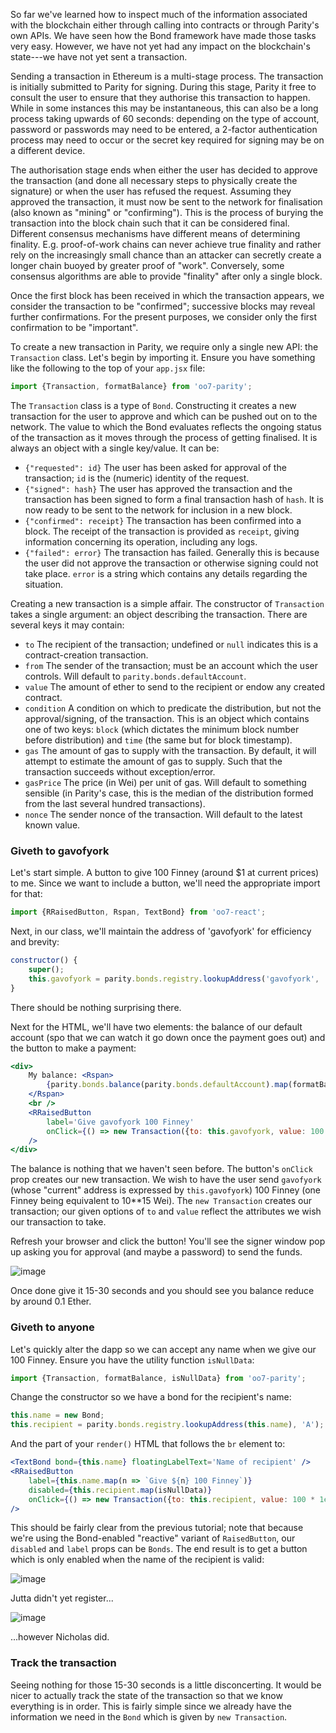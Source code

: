 So far we've learned how to inspect much of the information associated with the blockchain either through calling into contracts or through Parity's own APIs. We have seen how the Bond framework have made those tasks very easy. However, we have not yet had any impact on the blockchain's state---we have not yet sent a transaction.

Sending a transaction in Ethereum is a multi-stage process. The transaction is initially submitted to Parity for signing. During this stage, Parity it free to consult the user to ensure that they authorise this transaction to happen. While in some instances this may be instantaneous, this can also be a long process taking upwards of 60 seconds: depending on the type of account, password or passwords may need to be entered, a 2-factor authentication process may need to occur or the secret key required for signing may be on a different device.

The authorisation stage ends when either the user has decided to approve the transaction (and done all necessary steps to physically create the signature) or when the user has refused the request. Assuming they approved the transaction, it must now be sent to the network for finalisation (also known as "mining" or "confirming"). This is the process of burying the transaction into the block chain such that it can be considered final. Different consensus mechanisms have different means of determining finality. E.g. proof-of-work chains can never achieve true finality and rather rely on the increasingly small chance than an attacker can secretly create a longer chain buoyed by greater proof of "work". Conversely, some consensus algorithms are able to provide "finality" after only a single block.

Once the first block has been received in which the transaction appears, we consider the transaction to be "confirmed"; successive blocks may reveal further confirmations. For the present purposes, we consider only the first confirmation to be "important".

To create a new transaction in Parity, we require only a single new API: the `Transaction` class. Let's begin by importing it. Ensure you have something like the following to the top of your `app.jsx` file:

```jsx
import {Transaction, formatBalance} from 'oo7-parity';
```

The `Transaction` class is a type of `Bond`. Constructing it creates a new transaction for the user to approve and which can be pushed out on to the network. The value to which the Bond evaluates reflects the ongoing status of the transaction as it moves through the process of getting finalised. It is always an object with a single key/value. It can be:

- `{"requested": id}` The user has been asked for approval of the transaction; `id` is the (numeric) identity of the request.
- `{"signed": hash}` The user has approved the transaction and the transaction has been signed to form a final transaction hash of `hash`. It is now ready to be sent to the network for inclusion in a new block.
- `{"confirmed": receipt}` The transaction has been confirmed into a block. The receipt of the transaction is provided as `receipt`, giving information concerning its operation, including any logs.
- `{"failed": error}` The transaction has failed. Generally this is because the user did not approve the transaction or otherwise signing could not take place. `error` is a string which contains any details regarding the situation.

Creating a new transaction is a simple affair. The constructor of `Transaction` takes a single argument: an object describing the transaction. There are several keys it may contain:

- `to` The recipient of the transaction; undefined or `null` indicates this is a contract-creation transaction.
- `from` The sender of the transaction; must be an account which the user controls. Will default to `parity.bonds.defaultAccount`.
- `value` The amount of ether to send to the recipient or endow any created contract.
- `condition` A condition on which to predicate the distribution, but not the approval/signing, of the transaction. This is an object which contains one of two keys: `block` (which dictates the minimum block number before distribution) and `time` (the same but for block timestamp).
- `gas` The amount of gas to supply with the transaction. By default, it will attempt to estimate the amount of gas to supply. Such that the transaction succeeds without exception/error.
- `gasPrice` The price (in Wei) per unit of gas. Will default to something sensible (in Parity's case, this is the median of the distribution formed from the last several hundred transactions).
- `nonce` The sender nonce of the transaction. Will default to the latest known value.

### Giveth to gavofyork

Let's start simple. A button to give 100 Finney (around $1 at current prices) to me. Since we want to include a button, we'll need the appropriate import for that:

```jsx
import {RRaisedButton, Rspan, TextBond} from 'oo7-react';
```

Next, in our class, we'll maintain the address of 'gavofyork' for efficiency and brevity:

```jsx
constructor() {
	super();
	this.gavofyork = parity.bonds.registry.lookupAddress('gavofyork', 'A');
}
```

There should be nothing surprising there.

Next for the HTML, we'll have two elements: the balance of our default account (spo that we can watch it go down once the payment goes out) and the button to make a payment:

```jsx
<div>
	My balance: <Rspan>
		{parity.bonds.balance(parity.bonds.defaultAccount).map(formatBalance)}
	</Rspan>
	<br />
	<RRaisedButton
		label='Give gavofyork 100 Finney'
		onClick={() => new Transaction({to: this.gavofyork, value: 100 * 1e15})}
	/>
</div>
```

The balance is nothing that we haven't seen before. The button's `onClick` prop creates our new transaction. We wish to have the user send `gavofyork` (whose "current" address is expressed by `this.gavofyork`) 100 Finney (one Finney being equivalent to 10**15 Wei). The `new Transaction` creates our transaction; our given options of `to` and `value` reflect the attributes we wish our transaction to take.

Refresh your browser and click the button! You'll see the signer window pop up asking you for approval (and maybe a password) to send the funds.

![image](https://cloud.githubusercontent.com/assets/138296/22750413/badb3b72-edfe-11e6-810b-9bcdb47a20a8.png)

Once done give it 15-30 seconds and you should see you balance reduce by around 0.1 Ether.

### Giveth to anyone

Let's quickly alter the dapp so we can accept any name when we give our 100 Finney. Ensure you have the utility function `isNullData`:

```jsx
import {Transaction, formatBalance, isNullData} from 'oo7-parity';
```

Change the constructor so we have a bond for the recipient's name:

```jsx
this.name = new Bond;
this.recipient = parity.bonds.registry.lookupAddress(this.name), 'A');
```

And the part of your `render()` HTML that follows the `br` element to:

```jsx
<TextBond bond={this.name} floatingLabelText='Name of recipient' />
<RRaisedButton
	label={this.name.map(n => `Give ${n} 100 Finney`)}
	disabled={this.recipient.map(isNullData)}
	onClick={() => new Transaction({to: this.recipient, value: 100 * 1e15})}
/>
```

This should be fairly clear from the previous tutorial; note that because we're using the Bond-enabled "reactive" variant of `RaisedButton`, our `disabled` and `label` props can be `Bonds`. The end result is to get a button which is only enabled when the name of the recipient is valid:

![image](https://cloud.githubusercontent.com/assets/138296/22752491/b99eb7e0-ee06-11e6-85c7-c11c8a2b99c1.png)

Jutta didn't yet register...

![image](https://cloud.githubusercontent.com/assets/138296/22752481/acdecc3e-ee06-11e6-8e74-600cfe813521.png)

...however Nicholas did.

### Track the transaction

Seeing nothing for those 15-30 seconds is a little disconcerting. It would be nicer to actually track the state of the transaction so that we know everything is in order. This is fairly simple since we already have the information we need in the `Bond` which is given by `new Transaction`.
